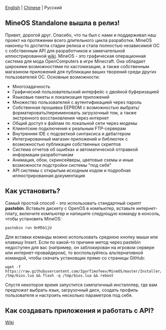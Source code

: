 [English](https://github.com/IgorTimofeev/MineOS/blob/master/README.md) | [Chinese](https://github.com/IgorTimofeev/MineOS/blob/master/README-zh_CN.md) | Русский

## MineOS Standalone вышла в релиз!

Привет, дорогой друг. Спасибо, что ты был с нами и поддерживал наш проект на протяжении всего длительного цикла разработки. MineOS наконец-то достигла стадии релиза и стала полностью независимой ОС с собственным API для разработчиков и замечательной иллюстрированной [wiki](https://github.com/IgorTimofeev/MineOS/wiki). MineOS - это графическая операционная система для мода OpenComputers в игре Minecraft. Она обладает широкими возможностями по кастомизации, а также собственным магазином приложений для публикации ваших творений среди других пользователей ОС. Основные возможности:

-  Многозадачность
-  Графический пользовательский интерфейс с двойной буферизацией
-  Языковые пакеты и локализация приложений
-  Множество пользователей с аутентификацией через пароль
-  Собственная прошивка EEPROM с возможностью выбрать/форматировать/переименовать загрузочный том, а также экстренного восстановления через интернет
-  Общий доступ к файлам по локальной сети через модемы
-  Клиентские подключения к реальным FTP-серверам
-  Внутренняя IDE с подсветкой синтаксиса и дебаггером
-  Интегрированный магазин приложений и библиотек с возможностью публикации собственных скриптов
-  Система отчетов об ошибках и автоматической отправкой информации разработчикам
-  Анимация, обои, скринсейверы, цветовые схемы и иные возможности подстройки системы "под себя"
-  API системы с открытым исходным кодом и подробная иллюстрированная документация

## Как установить?

Самый простой способ - это использовать стандартный скрипт **pastebin**. Вставьте дискету с OpenOS в компьютер, вставьте интернет-плату, включите компьютер и напишите следующую команду в консоль, чтобы установить MineOS:

	pastebin run 0nM5b1jU

Для вставки команды можно использовать среднюю кнопку мыши или клавишу Insert. Если по какой-то причине метод через pastebin недоступен для вас (например, он заблокирован на игровом сервере или интернет-провайдером), то воспользуйтесь альтернативной командой, чтобы скачать установщик прямо со страницы GitHub:

	wget -f https://raw.githubusercontent.com/IgorTimofeev/MineOS/master/Installer/BIOS.lua /tmp/bios.lua && flash -q /tmp/bios.lua && reboot

Спустя некоторое время запустится симпатичный инсталллер, где вам предложат выбрать язык, загрузочный диск, создать профиль пользователя и настроить несколько параметров под себя.

## Как создавать приложения и работать с API?

[Wiki](https://github.com/IgorTimofeev/MineOS/wiki)
